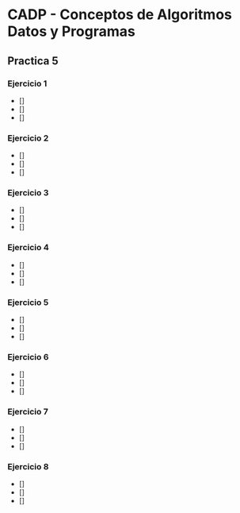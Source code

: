 # CADP - Conceptos de Algoritmos Datos y Programas
## Practica 5

### Ejercicio 1

- []
- []
- []

### Ejercicio 2

- []
- []
- []

### Ejercicio 3

- []
- []
- []

### Ejercicio 4

- []
- []
- []

### Ejercicio 5

- []
- []
- []

### Ejercicio 6

- []
- []
- []

### Ejercicio 7

- []
- []
- []

### Ejercicio 8

- []
- []
- []
